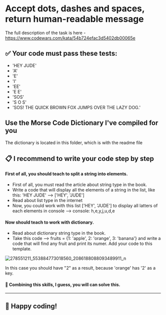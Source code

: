 # Accept dots, dashes and spaces, return human-readable message

The full description of the task is here - https://www.codewars.com/kata/54b724efac3d5402db00065e

## ✅ Your code must pass these tests:
- 'HEY JUDE'
- 'A'
- 'E'
- 'I'
- 'EE'
- 'E E'
- 'SOS'
- 'S O S'
- 'SOS! THE QUICK BROWN FOX JUMPS OVER THE LAZY DOG.'

## Use the Morse Code Dictionary I've сompiled for you
The dictionary is located in this folder, which is with the readme file

## 📋 I recommend to write your code step by step
#### First of all, you should teach to split a string into elements.
- First of all, you must read the article about string type in the book.
- Write a code that will display all the elements of a string in the list, like this: 'HEY JUDE' --> ['HEY', 'JUDE']
- Read about list type in the internet
- Now, you could work with this list ['HEY', 'JUDE'] to display all latters of each elements in console --> console: h,e,y,j,u,d,e
#### Now should teach to work with dictionary.
- Read about dictionary string type in the book.
- Take this code --> fruits = {1: 'apple', 2: 'orange', 3: 'banana'} and write a code that will find any fruit and print its numer. Add your code to this template. 

![278551211_553884773018560_2086188088093489911_n](https://user-images.githubusercontent.com/83316137/164453455-13f3c6bf-bb1d-472d-af0c-410548e6d791.png)

In this case you should have "2" as a result, because 'orange' has '2' as a key.

#### 🎯 Combining this skills, I guess, you will can solve this.

_____________________________________________

## 👾 Happy coding!
